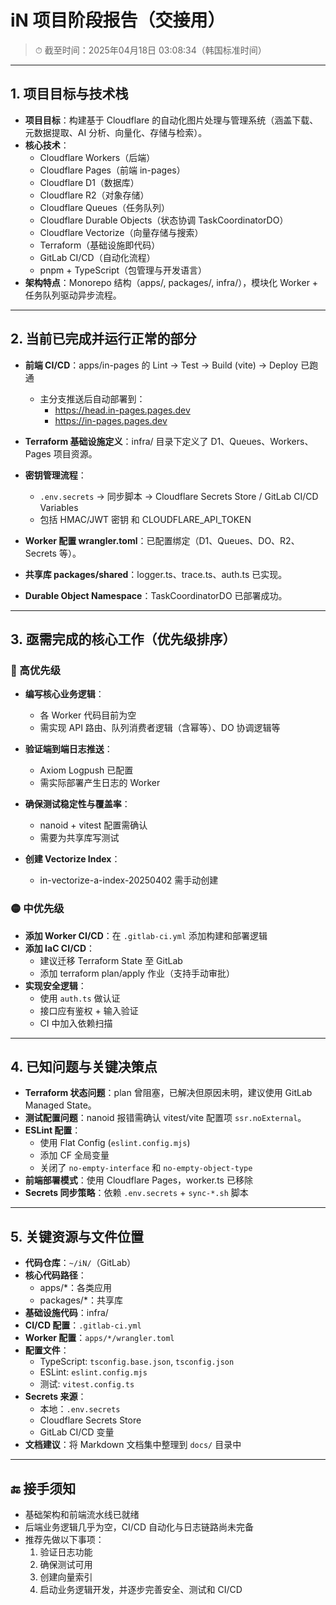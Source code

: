 # iN 项目阶段报告（交接用）

> ⏱ 截至时间：2025年04月18日 03:08:34（韩国标准时间）

---

## 1. 项目目标与技术栈

- **项目目标**：构建基于 Cloudflare 的自动化图片处理与管理系统（涵盖下载、元数据提取、AI 分析、向量化、存储与检索）。
- **核心技术**：
  - Cloudflare Workers（后端）
  - Cloudflare Pages（前端 in-pages）
  - Cloudflare D1（数据库）
  - Cloudflare R2（对象存储）
  - Cloudflare Queues（任务队列）
  - Cloudflare Durable Objects（状态协调 TaskCoordinatorDO）
  - Cloudflare Vectorize（向量存储与搜索）
  - Terraform（基础设施即代码）
  - GitLab CI/CD（自动化流程）
  - pnpm + TypeScript（包管理与开发语言）
- **架构特点**：Monorepo 结构（apps/, packages/, infra/），模块化 Worker + 任务队列驱动异步流程。

---

## 2. 当前已完成并运行正常的部分

- **前端 CI/CD**：apps/in-pages 的 Lint → Test → Build (vite) → Deploy 已跑通  
  - 主分支推送后自动部署到：
    - https://head.in-pages.pages.dev  
    - https://in-pages.pages.dev  

- **Terraform 基础设施定义**：infra/ 目录下定义了 D1、Queues、Workers、Pages 项目资源。
- **密钥管理流程**：
  - `.env.secrets` → 同步脚本 → Cloudflare Secrets Store / GitLab CI/CD Variables
  - 包括 HMAC/JWT 密钥 和 CLOUDFLARE_API_TOKEN
- **Worker 配置 wrangler.toml**：已配置绑定（D1、Queues、DO、R2、Secrets 等）。
- **共享库 packages/shared**：logger.ts、trace.ts、auth.ts 已实现。
- **Durable Object Namespace**：TaskCoordinatorDO 已部署成功。

---

## 3. 亟需完成的核心工作（优先级排序）

### 🔺 高优先级

- **编写核心业务逻辑**：
  - 各 Worker 代码目前为空
  - 需实现 API 路由、队列消费者逻辑（含幂等）、DO 协调逻辑等

- **验证端到端日志推送**：
  - Axiom Logpush 已配置
  - 需实际部署产生日志的 Worker

- **确保测试稳定性与覆盖率**：
  - nanoid + vitest 配置需确认
  - 需要为共享库写测试

- **创建 Vectorize Index**：
  - in-vectorize-a-index-20250402 需手动创建

### 🟡 中优先级

- **添加 Worker CI/CD**：在 `.gitlab-ci.yml` 添加构建和部署逻辑
- **添加 IaC CI/CD**：
  - 建议迁移 Terraform State 至 GitLab
  - 添加 terraform plan/apply 作业（支持手动审批）
- **实现安全逻辑**：
  - 使用 `auth.ts` 做认证
  - 接口应有鉴权 + 输入验证
  - CI 中加入依赖扫描

---

## 4. 已知问题与关键决策点

- **Terraform 状态问题**：plan 曾阻塞，已解决但原因未明，建议使用 GitLab Managed State。
- **测试配置问题**：nanoid 报错需确认 vitest/vite 配置项 `ssr.noExternal`。
- **ESLint 配置**：
  - 使用 Flat Config (`eslint.config.mjs`)
  - 添加 CF 全局变量
  - 关闭了 `no-empty-interface` 和 `no-empty-object-type`
- **前端部署模式**：使用 Cloudflare Pages，worker.ts 已移除
- **Secrets 同步策略**：依赖 `.env.secrets` + `sync-*.sh` 脚本

---

## 5. 关键资源与文件位置

- **代码仓库**：`~/iN/`（GitLab）
- **核心代码路径**：
  - apps/*：各类应用
  - packages/*：共享库
- **基础设施代码**：infra/
- **CI/CD 配置**：`.gitlab-ci.yml`
- **Worker 配置**：`apps/*/wrangler.toml`
- **配置文件**：
  - TypeScript: `tsconfig.base.json`, `tsconfig.json`
  - ESLint: `eslint.config.mjs`
  - 测试: `vitest.config.ts`
- **Secrets 来源**：
  - 本地：`.env.secrets`
  - Cloudflare Secrets Store
  - GitLab CI/CD 变量
- **文档建议**：将 Markdown 文档集中整理到 `docs/` 目录中

---

## 🔚 接手须知

- 基础架构和前端流水线已就绪
- 后端业务逻辑几乎为空，CI/CD 自动化与日志链路尚未完备
- 推荐先做以下事项：
  1. 验证日志功能
  2. 确保测试可用
  3. 创建向量索引
  4. 启动业务逻辑开发，并逐步完善安全、测试和 CI/CD
